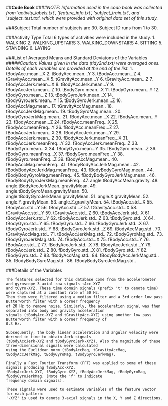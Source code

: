 ##**Code Book**
####*NOTE: Information used in the code book was collected from 'activity_labels.txt', 'feature_info.txt', 'subject_train.txt', and 'subject_test.txt'. which were provided with original data set of this study.*

###Subject 
	Total number of subjects are 30.
	Subject ID runs from 1 to 30.
	
###Activity Type
	Total 6 types of activities were included in the study. 
	1. WALKING
	2. WALKING_UPSTAIRS
	3. WALKING_DOWNSTAIRS
	4. SITTING
	5. STANDING
	6. LAYING

###List of Averaged Means and Standard Deviatons of the Variables
#####*Caution: Values given in the data (tidy2nd.txt) were averaged ones. Details of each  variables are provided at the end of the list.*
	1.                     tBodyAcc.mean...X
	2.                     tBodyAcc.mean...Y
	3.                     tBodyAcc.mean...Z
	4.                  tGravityAcc.mean...X
	5.                  tGravityAcc.mean...Y
	6.                  tGravityAcc.mean...Z
	7.                 tBodyAccJerk.mean...X
	8.                 tBodyAccJerk.mean...Y
	9.                 tBodyAccJerk.mean...Z
	10.                   tBodyGyro.mean...X
	11.                   tBodyGyro.mean...Y
	12.                   tBodyGyro.mean...Z
	13.               tBodyGyroJerk.mean...X
	14.               tBodyGyroJerk.mean...Y
	15.               tBodyGyroJerk.mean...Z
	16.                   tBodyAccMag.mean..
	17.                tGravityAccMag.mean..
	18.               tBodyAccJerkMag.mean..
	19.                  tBodyGyroMag.mean..
	20.              tBodyGyroJerkMag.mean..
	21.                    fBodyAcc.mean...X
	22.                    fBodyAcc.mean...Y
	23.                    fBodyAcc.mean...Z
	24.                fBodyAcc.meanFreq...X
	25.                fBodyAcc.meanFreq...Y
	26.                fBodyAcc.meanFreq...Z
	27.                fBodyAccJerk.mean...X
	28.                fBodyAccJerk.mean...Y
	29.                fBodyAccJerk.mean...Z
	30.            fBodyAccJerk.meanFreq...X
	31.            fBodyAccJerk.meanFreq...Y
	32.            fBodyAccJerk.meanFreq...Z
	33.                   fBodyGyro.mean...X
	34.                   fBodyGyro.mean...Y
	35.                   fBodyGyro.mean...Z
	36.               fBodyGyro.meanFreq...X
	37.               fBodyGyro.meanFreq...Y
	38.               fBodyGyro.meanFreq...Z
	39.                   fBodyAccMag.mean..
	40.               fBodyAccMag.meanFreq..
	41.           fBodyBodyAccJerkMag.mean..
	42.       fBodyBodyAccJerkMag.meanFreq..
	43.              fBodyBodyGyroMag.mean..
	44.          fBodyBodyGyroMag.meanFreq..
	45.          fBodyBodyGyroJerkMag.mean..
	46.      fBodyBodyGyroJerkMag.meanFreq..
	47.          angle.tBodyAccMean.gravity.
	48. angle.tBodyAccJerkMean..gravityMean.
	49.     angle.tBodyGyroMean.gravityMean.
	50. angle.tBodyGyroJerkMean.gravityMean.
	51.                 angle.X.gravityMean.
	52.                 angle.Y.gravityMean.
	53.                 angle.Z.gravityMean.
	54.                     tBodyAcc.std...X
	55.                     tBodyAcc.std...Y
	56.                     tBodyAcc.std...Z
	57.                  tGravityAcc.std...X
	58.                  tGravityAcc.std...Y
	59.                  tGravityAcc.std...Z
	60.                 tBodyAccJerk.std...X
	61.                 tBodyAccJerk.std...Y
	62.                 tBodyAccJerk.std...Z
	63.                    tBodyGyro.std...X
	64.                    tBodyGyro.std...Y
	65.                    tBodyGyro.std...Z
	66.                tBodyGyroJerk.std...X
	67.                tBodyGyroJerk.std...Y
	68.                tBodyGyroJerk.std...Z
	69.                    tBodyAccMag.std..
	70.                 tGravityAccMag.std..
	71.                tBodyAccJerkMag.std..
	72.                   tBodyGyroMag.std..
	73.               tBodyGyroJerkMag.std..
	74.                     fBodyAcc.std...X
	75.                     fBodyAcc.std...Y
	76.                     fBodyAcc.std...Z
	77.                 fBodyAccJerk.std...X
	78.                 fBodyAccJerk.std...Y
	79.                 fBodyAccJerk.std...Z
	80.                    fBodyGyro.std...X
	81.                    fBodyGyro.std...Y
	82.                    fBodyGyro.std...Z
	83.                    fBodyAccMag.std..
	84.            fBodyBodyAccJerkMag.std..
	85.               fBodyBodyGyroMag.std..
	86.           fBodyBodyGyroJerkMag.std..

###Details of the Variables

	
	The features selected for this database come from the accelerometer and gyroscope 3-axial raw signals tAcc-XYZ 
	and tGyro-XYZ. These time domain signals (prefix 't' to denote time) were captured at a constant rate of 50 Hz. 
	Then they were filtered using a median filter and a 3rd order low pass Butterworth filter with a corner frequency 
	of 20 Hz to remove noise. Similarly, the acceleration signal was then separated into body and gravity acceleration
	signals (tBodyAcc-XYZ and tGravityAcc-XYZ) using another low pass Butterworth filter with a corner frequency of 
	0.3 Hz. 
	
	Subsequently, the body linear acceleration and angular velocity were derived in time to obtain Jerk signals
	(tBodyAccJerk-XYZ and tBodyGyroJerk-XYZ). Also the magnitude of these three-dimensional signals were calculated
	using the Euclidean norm (tBodyAccMag, tGravityAccMag, tBodyAccJerkMag, tBodyGyroMag, tBodyGyroJerkMag). 
	
	Finally a Fast Fourier Transform (FFT) was applied to some of these signals producing fBodyAcc-XYZ, 
	fBodyAccJerk-XYZ, fBodyGyro-XYZ, fBodyAccJerkMag, fBodyGyroMag, fBodyGyroJerkMag. (Note the 'f' to indicate  
	frequency domain signals). 
	
	These signals were used to estimate variables of the feature vector for each pattern:  
	'-XYZ' is used to denote 3-axial signals in the X, Y and Z directions.
